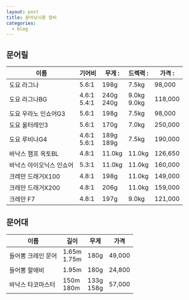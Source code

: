 ```yaml
---
layout: post
title: 문어낚시용 장비
categories:
  - blog
---
```


## 문어릴

| 이름                     | 기어비         | 무게 :       | 드렉력 :       | 가격 :  |
| ------------------------ | -------------- | ------------ | -------------- | ------- |
| 도요 라그나              | 5.6:1          | 198g         | 7.5kg          | 98,000  |
| 도요 라그나BG            | 4.6:1<br>5.4:1 | 240g<br>240g | 9.0kg<br>9.0kg | 118,000 |
| 도요 우라노 인쇼어G3     | 5.6:1          | 198g         | 7.5kg          | 98,000  |
| 도요 울터레인3           | 5.6:1          | 170g         | 7.0kg          | 250,000 |
| 도요 루비나G4            | 4.6:1<br>5.6:1 | 189g<br>189g | 7.5kg          | 190,000 |
| 바낙스 챔프 옥토BL       | 4.8:1          | 11.0kg       | 11.0kg         | 126,650 |
| 바낙스 아이오닉스 인쇼어 | 5.3:1          | 11.0kg       | 11.0kg         | 160,000 |
| 크레만 드래거X100        | 4.8:1          | 198g         | 11.0kg         | 149,000 |
| 크레만 드래거X200        | 4.8:1          | 206g         | 11.0kg         | 159,000 |
| 크레만 F7                | 4.8:1          | 197g         | 9.0kg          | 121,000 |

## 문어대

| 이름               | 길이           | 무게         | 가격   |
| ------------------ | -------------- | ------------ | ------ |
| 들어뽕 크레인 문어 | 1.65m<br>1.75m | 180g         | 49,000 |
| 들어뽕 할애비      | 1.95m          | 180g         | 24,800 |
| 바낙스 타코마스터  | 150m<br>180m   | 133g<br>158g | 57,000 |
